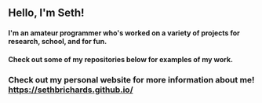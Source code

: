 <!--
**SethBRichards/SethBRichards** is a ✨ _special_ ✨ repository because its `README.md` (this file) appears on your GitHub profile.

-->

## Hello, I'm Seth!
#### I'm an amateur programmer who's worked on a variety of projects for research, school, and for fun.
#### Check out some of my repositories below for examples of my work.

### Check out my personal website for more information about me! https://sethbrichards.github.io/
